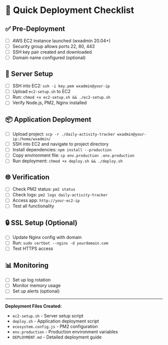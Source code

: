 # 🚀 Quick Deployment Checklist

## ✅ Pre-Deployment
- [ ] AWS EC2 instance launched (wxadmin 20.04+)
- [ ] Security group allows ports 22, 80, 443
- [ ] SSH key pair created and downloaded
- [ ] Domain name configured (optional)

## 🔧 Server Setup
- [ ] SSH into EC2: `ssh -i key.pem wxadmin@your-ip`
- [ ] Upload `ec2-setup.sh` to EC2
- [ ] Run: `chmod +x ec2-setup.sh && ./ec2-setup.sh`
- [ ] Verify Node.js, PM2, Nginx installed

## 📦 Application Deployment
- [ ] Upload project: `scp -r ./daily-activity-tracker wxadmin@your-ip:/home/wxadmin/`
- [ ] SSH into EC2 and navigate to project directory
- [ ] Install dependencies: `npm install --production`
- [ ] Copy environment file: `cp env.production .env.production`
- [ ] Run deployment: `chmod +x deploy.sh && ./deploy.sh`

## 🌐 Verification
- [ ] Check PM2 status: `pm2 status`
- [ ] Check logs: `pm2 logs daily-activity-tracker`
- [ ] Access app: `http://your-ec2-ip`
- [ ] Test all functionality

## 🔒 SSL Setup (Optional)
- [ ] Update Nginx config with domain
- [ ] Run: `sudo certbot --nginx -d yourdomain.com`
- [ ] Test HTTPS access

## 📊 Monitoring
- [ ] Set up log rotation
- [ ] Monitor memory usage
- [ ] Set up alerts (optional)

---

**Deployment Files Created:**
- `ec2-setup.sh` - Server setup script
- `deploy.sh` - Application deployment script
- `ecosystem.config.js` - PM2 configuration
- `env.production` - Production environment variables
- `DEPLOYMENT.md` - Detailed deployment guide
